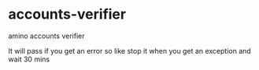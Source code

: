 # accounts-verifier
amino accounts verifier

It will pass if you get an error so like stop it when you get an exception and wait 30 mins 
